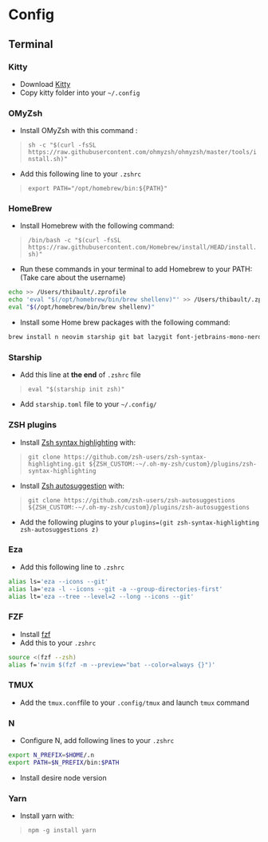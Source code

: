 # Config

## Terminal

### Kitty
- Download [Kitty](https://sw.kovidgoyal.net/kitty/binary/)
- Copy kitty folder into your `~/.config`

### OMyZsh
- Install OMyZsh with this command :
> `sh -c "$(curl -fsSL https://raw.githubusercontent.com/ohmyzsh/ohmyzsh/master/tools/install.sh)"`

- Add this following line to your `.zshrc`
> `export PATH="/opt/homebrew/bin:${PATH}"`

### HomeBrew
- Install Homebrew with the following command:
> `/bin/bash -c "$(curl -fsSL https://raw.githubusercontent.com/Homebrew/install/HEAD/install.sh)"`
- Run these commands in your terminal to add Homebrew to your PATH: (Take care about the username)
```bash
echo >> /Users/thibault/.zprofile
echo 'eval "$(/opt/homebrew/bin/brew shellenv)"' >> /Users/thibault/.zprofile
eval "$(/opt/homebrew/bin/brew shellenv)"
```

- Install some Home brew packages with the following command:
```bash
brew install n neovim starship git bat lazygit font-jetbrains-mono-nerd-font font-victor-mono-nerd-font font-symbols-only-nerd-font fzf ripgrep fd luarocks tmux yq gh eza
```

### Starship
- Add this line at **the end** of `.zshrc` file
> `eval "$(starship init zsh)"`
- Add `starship.toml` file to your `~/.config/`

### ZSH plugins
- Install [Zsh syntax highlighting](https://github.com/zsh-users/zsh-syntax-highlighting/tree/master) with:
> `git clone https://github.com/zsh-users/zsh-syntax-highlighting.git ${ZSH_CUSTOM:-~/.oh-my-zsh/custom}/plugins/zsh-syntax-highlighting`
- Install [Zsh autosuggestion](https://github.com/zsh-users/zsh-autosuggestions/tree/master) with:
> `git clone https://github.com/zsh-users/zsh-autosuggestions ${ZSH_CUSTOM:-~/.oh-my-zsh/custom}/plugins/zsh-autosuggestions`

- Add the following plugins to your `plugins=(git zsh-syntax-highlighting zsh-autosuggestions z)`

### Eza
- Add this following line to `.zshrc`
```bash
alias ls='eza --icons --git'
alias la='eza -l --icons --git -a --group-directories-first'
alias lt='eza --tree --level=2 --long --icons --git'
```

### FZF
- Install [fzf](https://github.com/junegunn/fzf)
- Add this to your `.zshrc`
```bash
source <(fzf --zsh)
alias f='nvim $(fzf -m --preview="bat --color=always {}")'
```

### TMUX
- Add the `tmux.conf`file to your `.config/tmux` and launch `tmux` command

### N
- Configure N, add following lines to your `.zshrc`
```bash
export N_PREFIX=$HOME/.n
export PATH=$N_PREFIX/bin:$PATH
```
- Install desire node version

### Yarn
- Install yarn with:
> `npm -g install yarn`

